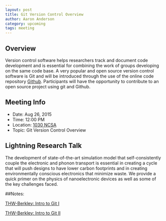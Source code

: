 ```yaml
---
layout: post
title: Git Version Control Overview
author: Aaron Anderson
category: upcoming
tags: meeting 
---
```


## Overview

Version control software helps researchers track and document code development and is essential for combining the work of groups developing on the 
same code base. A very popular and open source version control software is Git and will be introduced through the use of the online code 
repository [Github][github]. Participants will have the opportunity to contribute to an open source project using git and Github.

## Meeting Info

* Date: Aug 26, 2015
* Time: 12:00 PM
* Location: [1030 NCSA][ncsa_map]
* Topic: Git Version Control Overview

## Lightning Research Talk

The development of state-of-the-art simulation model that self-consistently couple the electronic and phonon transport is essential in creating a 
cycle that will push designs to have lower carbon footprints and in creating environmentally conscious electronics that  minimize waste. We provide 
a quick primer on the physics of nanoelectronic devices as well as some of the key challenges faced.

##Notes:

[THW-Berkley: Intro to Git I][git1]

[THW-Berkley: Intro to Git II][git2]

[ncsa_map]: http://illinois.edu/map/view?skinId=0&ACTION=MAP&buildingId=564
[github]: https://github.com/thehackerwithin/illinois
[git1]: https://github.com/thehackerwithin/berkeley/tree/master/git/partI
[git2]: https://github.com/thehackerwithin/berkeley/tree/master/git/partII
